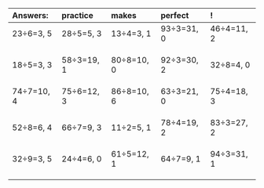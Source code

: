 | Answers: | practice | makes | perfect | ! |
| :--- | :--- | :--- | :--- | :--- |
| 23÷6=3, 5 | 28÷5=5, 3 | 13÷4=3, 1 | 93÷3=31, 0 | 46÷4=11, 2 | 
|   |   |   |   |   | 
|   |   |   |   |   | 
|   |   |   |   |   | 
| 18÷5=3, 3 | 58÷3=19, 1 | 80÷8=10, 0 | 92÷3=30, 2 | 32÷8=4, 0 | 
|   |   |   |   |   | 
|   |   |   |   |   | 
|   |   |   |   |   | 
| 74÷7=10, 4 | 75÷6=12, 3 | 86÷8=10, 6 | 63÷3=21, 0 | 75÷4=18, 3 | 
|   |   |   |   |   | 
|   |   |   |   |   | 
|   |   |   |   |   | 
| 52÷8=6, 4 | 66÷7=9, 3 | 11÷2=5, 1 | 78÷4=19, 2 | 83÷3=27, 2 | 
|   |   |   |   |   | 
|   |   |   |   |   | 
|   |   |   |   |   | 
| 32÷9=3, 5 | 24÷4=6, 0 | 61÷5=12, 1 | 64÷7=9, 1 | 94÷3=31, 1 | 
|   |   |   |   |   | 
|   |   |   |   |   | 
|   |   |   |   |   | 
